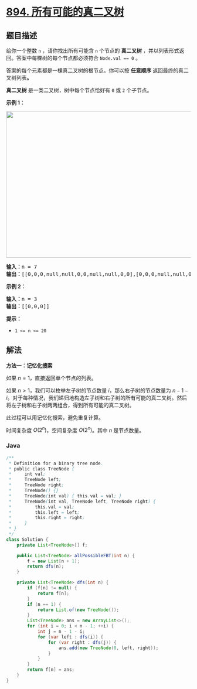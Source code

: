 # [894. 所有可能的真二叉树](https://leetcode.cn/problems/all-possible-full-binary-trees)

## 题目描述

<p>给你一个整数 <code>n</code> ，请你找出所有可能含 <code>n</code> 个节点的 <strong>真二叉树</strong> ，并以列表形式返回。答案中每棵树的每个节点都必须符合 <code>Node.val == 0</code> 。</p>

<p>答案的每个元素都是一棵真二叉树的根节点。你可以按 <strong>任意顺序</strong> 返回最终的真二叉树列表<strong>。</strong></p>

<p><strong>真二叉树</strong> 是一类二叉树，树中每个节点恰好有 <code>0</code> 或 <code>2</code> 个子节点。</p>

<p><strong>示例 1：</strong></p>
<img alt="" src="https://fastly.jsdelivr.net/gh/doocs/leetcode@main/solution/0800-0899/0894.All%20Possible%20Full%20Binary%20Trees/images/fivetrees.png" style="width: 700px; height: 400px;" />
<pre>
<strong>输入：</strong>n = 7
<strong>输出：</strong>[[0,0,0,null,null,0,0,null,null,0,0],[0,0,0,null,null,0,0,0,0],[0,0,0,0,0,0,0],[0,0,0,0,0,null,null,null,null,0,0],[0,0,0,0,0,null,null,0,0]]
</pre>

<p><strong>示例 2：</strong></p>

<pre>
<strong>输入：</strong>n = 3
<strong>输出：</strong>[[0,0,0]]
</pre>

<p><strong>提示：</strong></p>

<ul>
	<li><code>1 &lt;= n &lt;= 20</code></li>
</ul>

## 解法

**方法一：记忆化搜索**

如果 $n=1$，直接返回单个节点的列表。

如果 $n \gt 1$，我们可以枚举左子树的节点数量 $i$，那么右子树的节点数量为 $n-1-i$。对于每种情况，我们递归地构造左子树和右子树的所有可能的真二叉树。然后将左子树和右子树两两组合，得到所有可能的真二叉树。

此过程可以用记忆化搜索，避免重复计算。

时间复杂度 $O(2^n)$，空间复杂度 $O(2^n)$。其中 $n$ 是节点数量。

### **Java**

```java
/**
 * Definition for a binary tree node.
 * public class TreeNode {
 *     int val;
 *     TreeNode left;
 *     TreeNode right;
 *     TreeNode() {}
 *     TreeNode(int val) { this.val = val; }
 *     TreeNode(int val, TreeNode left, TreeNode right) {
 *         this.val = val;
 *         this.left = left;
 *         this.right = right;
 *     }
 * }
 */
class Solution {
    private List<TreeNode>[] f;

    public List<TreeNode> allPossibleFBT(int n) {
        f = new List[n + 1];
        return dfs(n);
    }

    private List<TreeNode> dfs(int n) {
        if (f[n] != null) {
            return f[n];
        }
        if (n == 1) {
            return List.of(new TreeNode());
        }
        List<TreeNode> ans = new ArrayList<>();
        for (int i = 0; i < n - 1; ++i) {
            int j = n - 1 - i;
            for (var left : dfs(i)) {
                for (var right : dfs(j)) {
                    ans.add(new TreeNode(0, left, right));
                }
            }
        }
        return f[n] = ans;
    }
}
```
